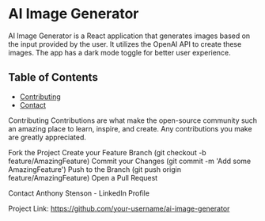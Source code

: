 # AI Image Generator

AI Image Generator is a React application that generates images based on the input provided by the user. It utilizes the OpenAI API to create these images. The app has a dark mode toggle for better user experience.

## Table of Contents

- [Contributing](#contributing)
- [Contact](#contact)

Contributing
Contributions are what make the open-source community such an amazing place to learn, inspire, and create. Any contributions you make are greatly appreciated.

Fork the Project
Create your Feature Branch (git checkout -b feature/AmazingFeature)
Commit your Changes (git commit -m 'Add some AmazingFeature')
Push to the Branch (git push origin feature/AmazingFeature)
Open a Pull Request

Contact
Anthony Stenson - LinkedIn Profile

Project Link: https://github.com/your-username/ai-image-generator
